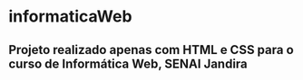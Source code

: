# informaticaWeb

## Projeto realizado apenas com HTML e CSS para o curso de Informática Web, SENAI Jandira
